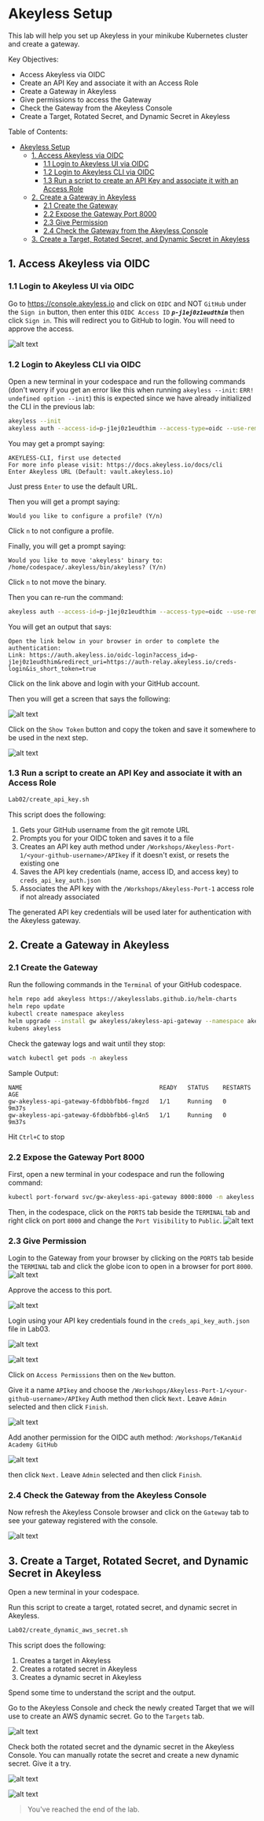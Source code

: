 # Akeyless Setup

This lab will help you set up Akeyless in your minikube Kubernetes cluster and create a gateway.

Key Objectives:
- Access Akeyless via OIDC
- Create an API Key and associate it with an Access Role
- Create a Gateway in Akeyless
- Give permissions to access the Gateway
- Check the Gateway from the Akeyless Console 
- Create a Target, Rotated Secret, and Dynamic Secret in Akeyless

Table of Contents:

- [Akeyless Setup](#akeyless-setup)
  - [1. Access Akeyless via OIDC](#1-access-akeyless-via-oidc)
    - [1.1 Login to Akeyless UI via OIDC](#11-login-to-akeyless-ui-via-oidc)
    - [1.2 Login to Akeyless CLI via OIDC](#12-login-to-akeyless-cli-via-oidc)
    - [1.3 Run a script to create an API Key and associate it with an Access Role](#13-run-a-script-to-create-an-api-key-and-associate-it-with-an-access-role)
  - [2. Create a Gateway in Akeyless](#2-create-a-gateway-in-akeyless)
    - [2.1 Create the Gateway](#21-create-the-gateway)
    - [2.2 Expose the Gateway Port 8000](#22-expose-the-gateway-port-8000)
    - [2.3 Give Permission](#23-give-permission)
    - [2.4 Check the Gateway from the Akeyless Console](#24-check-the-gateway-from-the-akeyless-console)
  - [3. Create a Target, Rotated Secret, and Dynamic Secret in Akeyless](#3-create-a-target-rotated-secret-and-dynamic-secret-in-akeyless)


## 1. Access Akeyless via OIDC

### 1.1 Login to Akeyless UI via OIDC

Go to https://console.akeyless.io and click on `OIDC` and NOT `GitHub` under the `Sign in` button, then enter this `OIDC Access ID` ***`p-j1ej0z1eudthim`*** then click `Sign in`. This will redirect you to GitHub to login. You will need to approve the access.

![alt text](../images/login-oidc.png)

### 1.2 Login to Akeyless CLI via OIDC

Open a new terminal in your codespace and run the following commands (don't worry if you get an error like this when running `akeyless --init`: `ERR! undefined option --init`) this is expected since we have already initialized the CLI in the previous lab:

```bash
akeyless --init
akeyless auth --access-id=p-j1ej0z1eudthim --access-type=oidc --use-remote-browser
```

You may get a prompt saying:
```
AKEYLESS-CLI, first use detected
For more info please visit: https://docs.akeyless.io/docs/cli
Enter Akeyless URL (Default: vault.akeyless.io)
```

Just press `Enter` to use the default URL.

Then you will get a prompt saying:
```
Would you like to configure a profile? (Y/n)
```

Click `n` to not configure a profile.

Finally, you will get a prompt saying:

```
Would you like to move 'akeyless' binary to: /home/codespace/.akeyless/bin/akeyless? (Y/n)
```

Click `n` to not move the binary.

Then you can re-run the command:

```bash
akeyless auth --access-id=p-j1ej0z1eudthim --access-type=oidc --use-remote-browser
```

You will get an output that says:

```
Open the link below in your browser in order to complete the authentication:
Link: https://auth.akeyless.io/oidc-login?access_id=p-j1ej0z1eudthim&redirect_uri=https://auth-relay.akeyless.io/creds-login&is_short_token=true
```

Click on the link above and login with your GitHub account.

Then you will get a screen that says the following:

![alt text](../images/oidc-auth-success.jpg)

Click on the `Show Token` button and copy the token and save it somewhere to be used in the next step.

![alt text](../images/copy-oidc-token.jpg)

### 1.3 Run a script to create an API Key and associate it with an Access Role
```bash
Lab02/create_api_key.sh
```

This script does the following:

1. Gets your GitHub username from the git remote URL
2. Prompts you for your OIDC token and saves it to a file
3. Creates an API key auth method under `/Workshops/Akeyless-Port-1/<your-github-username>/APIkey` if it doesn't exist, or resets the existing one
4. Saves the API key credentials (name, access ID, and access key) to `creds_api_key_auth.json`
5. Associates the API key with the `/Workshops/Akeyless-Port-1` access role if not already associated

The generated API key credentials will be used later for authentication with the Akeyless gateway.

## 2. Create a Gateway in Akeyless

### 2.1 Create the Gateway

Run the following commands in the `Terminal` of your GitHub codespace.

```bash
helm repo add akeyless https://akeylesslabs.github.io/helm-charts
helm repo update
kubectl create namespace akeyless
helm upgrade --install gw akeyless/akeyless-api-gateway --namespace akeyless --set akeylessUserAuth.adminAccessId=$(jq -r .access_id creds_api_key_auth.json)
kubens akeyless
```

Check the gateway logs and wait until they stop:

```bash
watch kubectl get pods -n akeyless
```
Sample Output:
```
NAME                                       READY   STATUS    RESTARTS   AGE
gw-akeyless-api-gateway-6fdbbbfbb6-fmgzd   1/1     Running   0          9m37s
gw-akeyless-api-gateway-6fdbbbfbb6-gl4n5   1/1     Running   0          9m37s
```

Hit `Ctrl+C` to stop

### 2.2 Expose the Gateway Port 8000

First, open a new terminal in your codespace and run the following command:
```bash
kubectl port-forward svc/gw-akeyless-api-gateway 8000:8000 -n akeyless
```

Then, in the codespace, click on the `PORTS` tab beside the `TERMINAL` tab and right click on port `8000` and change the `Port Visibility` to `Public`.
![alt text](../images/port_visibility_public.png)

### 2.3 Give Permission

Login to the Gateway from your browser by clicking on the `PORTS` tab beside the `TERMINAL` tab and click the globe icon to open in a browser for port `8000`. 
![alt text](../images/port_open_gwy.png)

Approve the access to this port.

![alt text](../images/approve_port_access.png)

Login using your API key credentials found in the `creds_api_key_auth.json` file in Lab03.

![alt text](../images/gwy-sign-in.png)

![alt text](../images/gwy_view.png)

Click on `Access Permissions` then on the `New` button.

Give it a name `APIkey` and choose the `/Workshops/Akeyless-Port-1/<your-github-username>/APIkey` Auth method then click `Next.` Leave `Admin` selected and then click `Finish`.

![alt text](../images/gwy-access-permissions.png)

Add another permission for the OIDC auth method: `/Workshops/TeKanAid Academy GitHub`

![alt text](../images/gwy-oidc-permissions.png)

then click `Next.` Leave `Admin` selected and then click `Finish`.

### 2.4 Check the Gateway from the Akeyless Console

Now refresh the Akeyless Console browser and click on the `Gateway` tab to see your gateway registered with the console.

![alt text](../images/console_view_with_gwy.png)


## 3. Create a Target, Rotated Secret, and Dynamic Secret in Akeyless

Open a new terminal in your codespace.

Run this script to create a target, rotated secret, and dynamic secret in Akeyless.

```bash
Lab02/create_dynamic_aws_secret.sh
```

This script does the following:

1. Creates a target in Akeyless
2. Creates a rotated secret in Akeyless
3. Creates a dynamic secret in Akeyless

Spend some time to understand the script and the output.

Go to the Akeyless Console and check the newly created Target that we will use to create an AWS dynamic secret. Go to the `Targets` tab.

![alt text](../images/akeyless-aws-target.png)

Check both the rotated secret and the dynamic secret in the Akeyless Console. You can manually rotate the secret and create a new dynamic secret. Give it a try.

![alt text](../images/akeyless-aws-rotated-secret.png)

![alt text](../images/akeyless-aws-dynamic-secret.png)

> You've reached the end of the lab.
